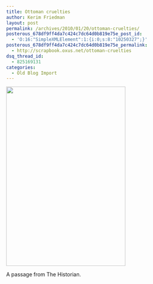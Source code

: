 ```yaml
---
title: Ottoman cruelties
author: Kerim Friedman
layout: post
permalink: /archives/2010/01/20/ottoman-cruelties/
posterous_678df9ff4da7c424c7dc64d0b819e75e_post_id:
  - 'O:16:"SimpleXMLElement":1:{i:0;s:8:"10250327";}'
posterous_678df9ff4da7c424c7dc64d0b819e75e_permalink:
  - http://scrapbook.oxus.net/ottoman-cruelties
dsq_thread_id:
  - 825169131
categories:
  - Old Blog Import
---
```

<img src="http://test.oxus.net/wp-content/uploads/2010/01/IMG_0689-200x300.png" width="320" height="480" />

A passage from The Historian.

